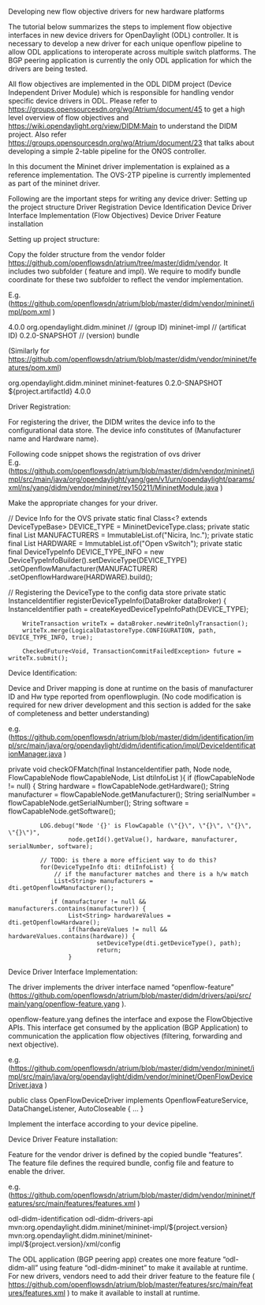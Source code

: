 Developing new flow objective drivers for new hardware platforms

The tutorial below summarizes the steps to implement flow objective interfaces in new device drivers for OpenDaylight (ODL) controller. It is necessary to develop a new driver for each unique openflow pipeline to allow ODL applications to interoperate across multiple switch platforms. The BGP peering application is currently the only ODL application for which the drivers are being tested.

All flow objectives are implemented in the ODL DIDM project (Device Independent Driver Module) which is responsible for handling vendor specific device drivers in ODL.  Please refer to https://groups.opensourcesdn.org/wg/Atrium/document/45 to get a high level overview of flow objectives and https://wiki.opendaylight.org/view/DIDM:Main to understand the DIDM project. Also refer https://groups.opensourcesdn.org/wg/Atrium/document/23 that talks about developing a simple 2-table pipeline for the ONOS controller.

In this document the Mininet driver implementation is explained as a reference implementation. The OVS-2TP pipeline is currently implemented as part of the mininet driver.

Following are the important steps for writing any device driver:
Setting up the project structure
Driver Registration
Device Identification
Device Driver Interface Implementation (Flow Objectives)
Device Driver Feature installation

Setting up project structure:

Copy the folder structure from the vendor folder https://github.com/openflowsdn/atrium/tree/master/didm/vendor. It includes two subfolder ( feature and impl). We require to modify bundle coordinate for these two subfolder to reflect the vendor implementation.

E.g. (https://github.com/openflowsdn/atrium/blob/master/didm/vendor/mininet/impl/pom.xml )

<modelVersion>4.0.0</modelVersion>
<groupId>org.opendaylight.didm.mininet</groupId>   // (group ID)
<artifactId>mininet-impl</artifactId>                              // (artificat ID)
<version>0.2.0-SNAPSHOT</version>                           //  (version)
<packaging>bundle</packaging>

(Similarly for https://github.com/openflowsdn/atrium/blob/master/didm/vendor/mininet/features/pom.xml)

<groupId>org.opendaylight.didm.mininet</groupId>
<artifactId>mininet-features</artifactId>
<version>0.2.0-SNAPSHOT</version>
<name>${project.artifactId}</name>
<modelVersion>4.0.0</modelVersion>

Driver Registration:

For registering the driver, the DIDM writes the device info to the configurational data store. The device info constitutes of (Manufacturer name and Hardware name).

Following code snippet shows the registration of ovs driver  
E.g. (https://github.com/openflowsdn/atrium/blob/master/didm/vendor/mininet/impl/src/main/java/org/opendaylight/yang/gen/v1/urn/opendaylight/params/xml/ns/yang/didm/vendor/mininet/rev150211/MininetModule.java )

Make the appropriate changes for your driver.

// Device Info for the OVS
private static final Class<? extends DeviceTypeBase> DEVICE_TYPE = MininetDeviceType.class;
    private static final List<String> MANUFACTURERS = ImmutableList.of("Nicira, Inc.");
    private static final List<String> HARDWARE = ImmutableList.of("Open vSwitch");
    private static final DeviceTypeInfo DEVICE_TYPE_INFO = new DeviceTypeInfoBuilder().setDeviceType(DEVICE_TYPE)
            .setOpenflowManufacturer(MANUFACTURER)
            .setOpenflowHardware(HARDWARE).build();

// Registering the DeviceType to the config data store
private static InstanceIdentifier<DeviceTypeInfo> registerDeviceTypeInfo(DataBroker dataBroker) {
        InstanceIdentifier<DeviceTypeInfo> path = createKeyedDeviceTypeInfoPath(DEVICE_TYPE);

        WriteTransaction writeTx = dataBroker.newWriteOnlyTransaction();
        writeTx.merge(LogicalDatastoreType.CONFIGURATION, path, DEVICE_TYPE_INFO, true);

        CheckedFuture<Void, TransactionCommitFailedException> future = writeTx.submit();


Device Identification:

Device and Driver mapping is done at runtime on the basis of manufacturer ID and Hw type reported from openflowplugin. (No code modification is required for new driver development and this section is added for the sake of completeness and better understanding)

e.g.
(https://github.com/openflowsdn/atrium/blob/master/didm/identification/impl/src/main/java/org/opendaylight/didm/identification/impl/DeviceIdentificationManager.java )

private void checkOFMatch(final InstanceIdentifier<Node> path, Node node, FlowCapableNode flowCapableNode, List<DeviceTypeInfo> dtiInfoList ){
    	 if (flowCapableNode != null) {
             String hardware = flowCapableNode.getHardware();
             String manufacturer = flowCapableNode.getManufacturer();
             String serialNumber = flowCapableNode.getSerialNumber();
             String software = flowCapableNode.getSoftware();

             LOG.debug("Node '{}' is FlowCapable (\"{}\", \"{}\", \"{}\", \"{}\")",
                     node.getId().getValue(), hardware, manufacturer, serialNumber, software);

             // TODO: is there a more efficient way to do this?
             for(DeviceTypeInfo dti: dtiInfoList) {
                 // if the manufacturer matches and there is a h/w match
                 List<String> manufacturers = dti.getOpenflowManufacturer();                 

                if (manufacturer != null && manufacturers.contains(manufacturer)) {
                     List<String> hardwareValues = dti.getOpenflowHardware();
                     if(hardwareValues != null && hardwareValues.contains(hardware)) {
                             setDeviceType(dti.getDeviceType(), path);
                             return;
                     }





Device Driver Interface Implementation:

The driver implements the driver interface named “openflow-feature” (https://github.com/openflowsdn/atrium/blob/master/didm/drivers/api/src/main/yang/openflow-feature.yang ).

openflow-feature.yang defines the interface and expose the FlowObjective APIs. This interface get consumed by the application (BGP Application) to communication the application flow objectives (filtering, forwarding  and next objective).

e.g.
(https://github.com/openflowsdn/atrium/blob/master/didm/vendor/mininet/impl/src/main/java/org/opendaylight/didm/vendor/mininet/OpenFlowDeviceDriver.java )

public class OpenFlowDeviceDriver implements OpenflowFeatureService, DataChangeListener, AutoCloseable {
…
}

Implement the interface according to your device pipeline.

Device Driver Feature installation:

Feature for the vendor driver is defined by the copied bundle “features”. The feature file defines the required bundle, config file and feature to enable the driver.

e.g. (https://github.com/openflowsdn/atrium/blob/master/didm/vendor/mininet/features/src/main/features/features.xml )

<feature name='odl-didm-mininet' version='${project.version}' description='OpenDaylight :: DIDM Mininet reference driver'>
    <feature version='${didm.version}'>odl-didm-identification</feature>
    <feature version='${didm.version}'>odl-didm-drivers-api</feature>
    <bundle>mvn:org.opendaylight.didm.mininet/mininet-impl/${project.version}</bundle>
    <configfile finalname="${config.configfile.directory}/didm-mininet.xml">mvn:org.opendaylight.didm.mininet/mininet-impl/${project.version}/xml/config</configfile>
  </feature>

The ODL application (BGP peering app) creates one more feature “odl-didm-all” using feature “odl-didm-mininet” to make it available at runtime. For new drivers, vendors need to add their driver feature to the feature file ( https://github.com/openflowsdn/atrium/blob/master/features/src/main/features/features.xml ) to make it available to install at runtime.
